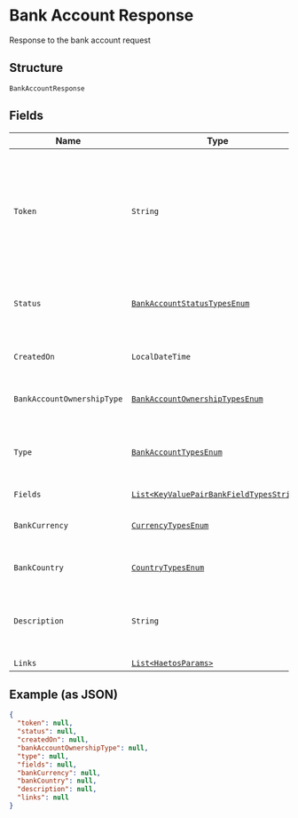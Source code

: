 
# Bank Account Response

Response to the bank account request

## Structure

`BankAccountResponse`

## Fields

| Name | Type | Tags | Description | Getter | Setter |
|  --- | --- | --- | --- | --- | --- |
| `Token` | `String` | Optional | Token representing the resource, prefixed with <i>user-</i>, <i>dest-</i>, <i>xfer-</i>, <i>acct-</i>, <i>pmnt-</i>, or <i>docu-</i>. | String getToken() | setToken(String token) |
| `Status` | [`BankAccountStatusTypesEnum`](../../doc/models/bank-account-status-types-enum.md) | Optional | Current verification status type of the bank account | BankAccountStatusTypesEnum getStatus() | setStatus(BankAccountStatusTypesEnum status) |
| `CreatedOn` | `LocalDateTime` | Optional | Time at which the object was created. | LocalDateTime getCreatedOn() | setCreatedOn(LocalDateTime createdOn) |
| `BankAccountOwnershipType` | [`BankAccountOwnershipTypesEnum`](../../doc/models/bank-account-ownership-types-enum.md) | Optional | Account ownership types | BankAccountOwnershipTypesEnum getBankAccountOwnershipType() | setBankAccountOwnershipType(BankAccountOwnershipTypesEnum bankAccountOwnershipType) |
| `Type` | [`BankAccountTypesEnum`](../../doc/models/bank-account-types-enum.md) | Optional | Financial purpose of the bank account (<i>Savings</i>, <i>Investment</i>) | BankAccountTypesEnum getType() | setType(BankAccountTypesEnum type) |
| `Fields` | [`List<KeyValuePairBankFieldTypesString>`](../../doc/models/key-value-pair-bank-field-types-string.md) | Optional | - | List<KeyValuePairBankFieldTypesString> getFields() | setFields(List<KeyValuePairBankFieldTypesString> fields) |
| `BankCurrency` | [`CurrencyTypesEnum`](../../doc/models/currency-types-enum.md) | Optional | Currency code type for the object | CurrencyTypesEnum getBankCurrency() | setBankCurrency(CurrencyTypesEnum bankCurrency) |
| `BankCountry` | [`CountryTypesEnum`](../../doc/models/country-types-enum.md) | Optional | Two-digit country code types | CountryTypesEnum getBankCountry() | setBankCountry(CountryTypesEnum bankCountry) |
| `Description` | `String` | Optional | User-supplied description of the bank account for reference | String getDescription() | setDescription(String description) |
| `Links` | [`List<HaetosParams>`](../../doc/models/haetos-params.md) | Optional | - | List<HaetosParams> getLinks() | setLinks(List<HaetosParams> links) |

## Example (as JSON)

```json
{
  "token": null,
  "status": null,
  "createdOn": null,
  "bankAccountOwnershipType": null,
  "type": null,
  "fields": null,
  "bankCurrency": null,
  "bankCountry": null,
  "description": null,
  "links": null
}
```

